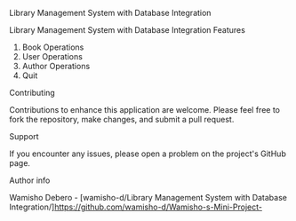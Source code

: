 Library Management System with Database Integration

Library Management System with Database Integration Features

1. Book Operations
2. User Operations
3. Author Operations
4. Quit

Contributing

Contributions to enhance this application are welcome. Please feel free to fork the repository, make changes, and submit a pull request.

Support

If you encounter any issues, please open a problem on the project's GitHub page.

Author info

Wamisho Debero - [wamisho-d/Library Management System with Database Integration/]https://github.com/wamisho-d/Wamisho-s-Mini-Project-

